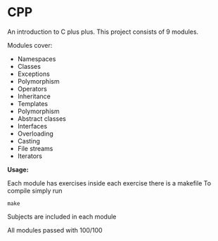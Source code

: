 # CPP
An introduction to C plus plus. This project consists of 9 modules.


Modules cover:
- Namespaces
- Classes
- Exceptions
- Polymorphism 
- Operators
- Inheritance
- Templates
- Polymorphism
- Abstract classes
- Interfaces
- Overloading
- Casting
- File streams
- Iterators


**Usage:**

Each module has exercises inside each exercise there is a makefile
To compile simply run
```
make
```

Subjects are included in each module


All modules passed with 100/100
